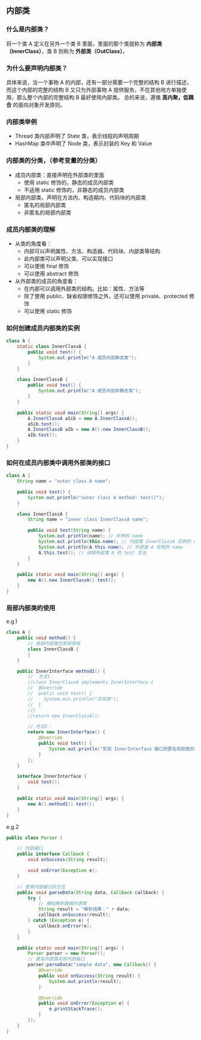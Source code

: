 ## 内部类

### 什么是内部类？

将一个类 A 定义在另外一个类 B 里面，里面的那个类就称为 **内部类（InnerClass）**，类 B 则称为 **外部类（OutClass）**。

### 为什么要声明内部类？

具体来说，当一个事物 A 的内部，还有一部分需要一个完整的结构 B 进行描述，而这个内部的完整的结构 B 又只为外部事物 A
提供服务，不在其他地方单独使用，那么整个内部的完整结构 B 最好使用内部类。
总的来说，遵循 **高内聚，低耦合** 的面向对象开发原则。

### 内部类举例

* Thread 类内部声明了 State 类，表示线程的声明周期
* HashMap 类中声明了 Node 类，表示封装的 Key 和 Value

### 内部类的分类，（参考变量的分类）

* 成员内部类：直接声明在外部类的里面
    * 使用 static 修饰的，静态的成员内部类
    * 不适用 static 修饰的，非静态的成员内部类
* 局部内部类，声明在方法内、构造期内、代码块的内部类
    * 匿名的局部内部类
    * 非匿名的局部内部类

### 成员内部类的理解

* 从类的角度看：
    * 内部可以声明属性、方法、构造器、代码块、内部类等结构
    * 此内部类可以声明父类、可以实现接口
    * 可以使用 final 修饰
    * 可以使用 abstract 修饰
* 从外部类的成员的角度看：
    * 在内部可以调用外部类的结构。比如：属性、方法等
    * 除了使用 public、缺省权限修饰之外，还可以使用 private、protected 修饰
    * 可以使用 static 修饰

### 如何创建成员内部类的实例

```java
class A {
    static class InnerClassA {
        public void test() {
            System.out.println("A 成员内部静态类");
        }
    }

    class InnerClassB {
        public void test() {
            System.out.println("A 成员内部非静态类");
        }
    }

    public static void main(String[] args) {
        A.InnerClassA aSib = new A.InnerClassA();
        aSib.test();
        A.InnerClassB aIb = new A().new InnerClassB();
        aIb.test();
    }
}

```

### 如何在成员内部类中调用外部类的接口

```java
class A {
    String name = "outer class A name";

    public void test() {
        System.out.println("outer class A method: test()");
    }

    class InnerClassA {
        String name = "inner class InnerClassA name";

        public void test(String name) {
            System.out.println(name); // 形参的 name
            System.out.println(this.name); // 内部类 InnerClassA 实例的 name
            System.out.println(A.this.name); // 外部类 A 实例的 name
            A.this.test(); // 调用外部类 A 的 test 方法
        }
    }

    public static void main(String[] args) {
        new A().new InnerClassA().test();
    }
}
```

### 局部内部类的使用

e.g.1

```java
class A {
    public void method() {
        // 局部内部类的常规使用
        class InnerClassB {
        }
    }

    public InnerInterface method1() {
        //  方式1：
        //class InnerClassA implements InnerInterface {
        //  @Override
        //  public void test() {
        //    System.out.println("实现类");
        //  }
        //}
        //return new InnerClassA();

        // 方式2：
        return new InnerInterface() {
            @Override
            public void test() {
                System.out.println("实现 InnerInterface 接口的匿名局部类的匿名对象实例方法：test()");
            }
        };
    }

    interface InnerInterface {
        void test();
    }

    public static void main(String[] args) {
        new A().method1().test();
    }
}
```

e.g.2

```java
public class Parser {

    // 内部接口
    public interface Callback {
        void onSuccess(String result);

        void onError(Exception e);
    }

    // 使用内部接口的方法
    public void parseData(String data, Callback callback) {
        try {
            // 模拟解析数据的逻辑
            String result = "解析结果：" + data;
            callback.onSuccess(result);
        } catch (Exception e) {
            callback.onError(e);
        }
    }

    public static void main(String[] args) {
        Parser parser = new Parser();
        // 匿名内部类实现内部接口
        parser.parseData("sample data", new Callback() {
            @Override
            public void onSuccess(String result) {
                System.out.println(result);
            }

            @Override
            public void onError(Exception e) {
                e.printStackTrace();
            }
        });
    }
}
```








